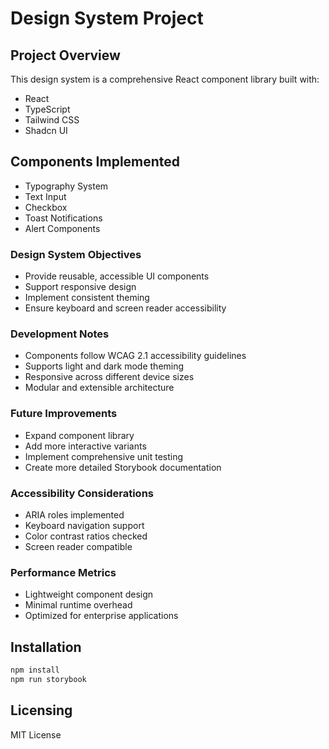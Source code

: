
# Design System Project

## Project Overview
This design system is a comprehensive React component library built with:
- React
- TypeScript
- Tailwind CSS
- Shadcn UI

## Components Implemented
- Typography System
- Text Input
- Checkbox
- Toast Notifications
- Alert Components

### Design System Objectives
- Provide reusable, accessible UI components
- Support responsive design
- Implement consistent theming
- Ensure keyboard and screen reader accessibility

### Development Notes
- Components follow WCAG 2.1 accessibility guidelines
- Supports light and dark mode theming
- Responsive across different device sizes
- Modular and extensible architecture

### Future Improvements
- Expand component library
- Add more interactive variants
- Implement comprehensive unit testing
- Create more detailed Storybook documentation

### Accessibility Considerations
- ARIA roles implemented
- Keyboard navigation support
- Color contrast ratios checked
- Screen reader compatible

### Performance Metrics
- Lightweight component design
- Minimal runtime overhead
- Optimized for enterprise applications

## Installation
```bash
npm install
npm run storybook
```

## Licensing
MIT License

